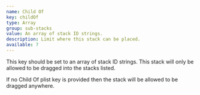 ```yaml
---
name: Child Of
key: childOf
type: Array
group: sub-stacks
value: An array of stack ID strings.
description: Limit where this stack can be placed.
available: 7
---
```


This key should be set to an array of stack ID strings. This stack will only be allowed to be dragged into the stacks listed.

If no Child Of plist key is provided then the stack will be allowed to be dragged anywhere.
